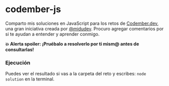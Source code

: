 # codember-js

  
Comparto mis soluciones en JavaScript para los retos de [Codember.dev](https://codember.dev), una gran iniciativa creada por [@midudev](https://github.com/midudev). Procuro agregar comentarios por si te ayudan a entender y aprender conmigo.

**💥 Alerta spoiler: ¡Pruébalo a resolverlo por ti mism@ antes de consultarlas!** 

### Ejecución
Puedes ver el resultado si vas a la carpeta del reto y escribes:  `node solution` en la terminal.